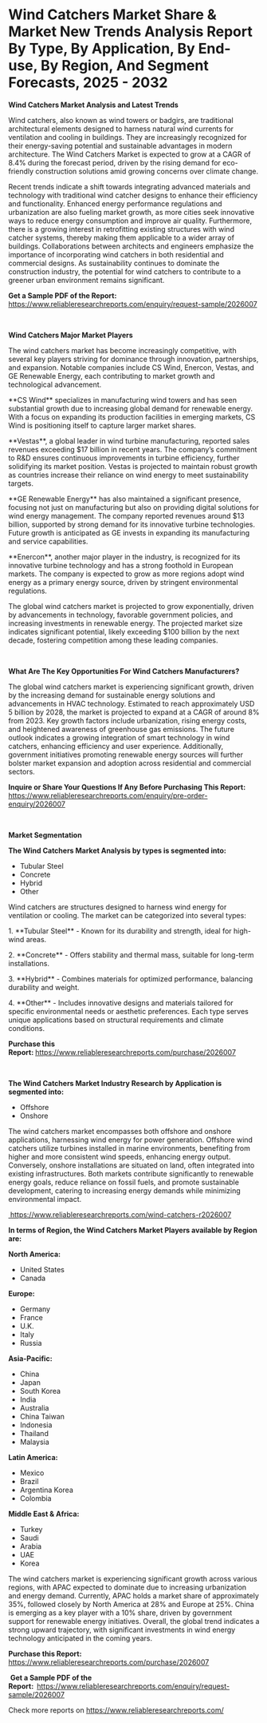 <p><h1>Wind Catchers Market Share & Market New Trends Analysis Report By Type, By Application, By End-use, By Region, And Segment Forecasts, 2025 - 2032</h1></p><p><strong>Wind Catchers Market Analysis and Latest Trends</strong></p>
<p><p>Wind catchers, also known as wind towers or badgirs, are traditional architectural elements designed to harness natural wind currents for ventilation and cooling in buildings. They are increasingly recognized for their energy-saving potential and sustainable advantages in modern architecture. The Wind Catchers Market is expected to grow at a CAGR of 8.4% during the forecast period, driven by the rising demand for eco-friendly construction solutions amid growing concerns over climate change.</p><p>Recent trends indicate a shift towards integrating advanced materials and technology with traditional wind catcher designs to enhance their efficiency and functionality. Enhanced energy performance regulations and urbanization are also fueling market growth, as more cities seek innovative ways to reduce energy consumption and improve air quality. Furthermore, there is a growing interest in retrofitting existing structures with wind catcher systems, thereby making them applicable to a wider array of buildings. Collaborations between architects and engineers emphasize the importance of incorporating wind catchers in both residential and commercial designs. As sustainability continues to dominate the construction industry, the potential for wind catchers to contribute to a greener urban environment remains significant.</p></p>
<p><strong>Get a Sample PDF of the Report:&nbsp;</strong> <a href="https://www.reliableresearchreports.com/enquiry/request-sample/2026007?utm_campaign=2283&utm_medium=2&utm_source=Github&utm_content=ia&utm_term=07042025&utm_id=wind-catchers">https://www.reliableresearchreports.com/enquiry/request-sample/2026007</a></p>
<p>&nbsp;</p>
<p><strong>Wind Catchers Major Market Players</strong></p>
<p><p>The wind catchers market has become increasingly competitive, with several key players striving for dominance through innovation, partnerships, and expansion. Notable companies include CS Wind, Enercon, Vestas, and GE Renewable Energy, each contributing to market growth and technological advancement.</p><p>**CS Wind** specializes in manufacturing wind towers and has seen substantial growth due to increasing global demand for renewable energy. With a focus on expanding its production facilities in emerging markets, CS Wind is positioning itself to capture larger market shares.</p><p>**Vestas**, a global leader in wind turbine manufacturing, reported sales revenues exceeding $17 billion in recent years. The company’s commitment to R&D ensures continuous improvements in turbine efficiency, further solidifying its market position. Vestas is projected to maintain robust growth as countries increase their reliance on wind energy to meet sustainability targets.</p><p>**GE Renewable Energy** has also maintained a significant presence, focusing not just on manufacturing but also on providing digital solutions for wind energy management. The company reported revenues around $13 billion, supported by strong demand for its innovative turbine technologies. Future growth is anticipated as GE invests in expanding its manufacturing and service capabilities.</p><p>**Enercon**, another major player in the industry, is recognized for its innovative turbine technology and has a strong foothold in European markets. The company is expected to grow as more regions adopt wind energy as a primary energy source, driven by stringent environmental regulations.</p><p>The global wind catchers market is projected to grow exponentially, driven by advancements in technology, favorable government policies, and increasing investments in renewable energy. The projected market size indicates significant potential, likely exceeding $100 billion by the next decade, fostering competition among these leading companies.</p></p>
<p>&nbsp;</p>
<p><strong>What Are The Key Opportunities For Wind Catchers Manufacturers?</strong></p>
<p><p>The global wind catchers market is experiencing significant growth, driven by the increasing demand for sustainable energy solutions and advancements in HVAC technology. Estimated to reach approximately USD 5 billion by 2028, the market is projected to expand at a CAGR of around 8% from 2023. Key growth factors include urbanization, rising energy costs, and heightened awareness of greenhouse gas emissions. The future outlook indicates a growing integration of smart technology in wind catchers, enhancing efficiency and user experience. Additionally, government initiatives promoting renewable energy sources will further bolster market expansion and adoption across residential and commercial sectors.</p></p>
<p><strong>Inquire or Share Your Questions If Any Before Purchasing This Report:</strong> <a href="https://www.reliableresearchreports.com/enquiry/pre-order-enquiry/2026007?utm_campaign=2283&utm_medium=2&utm_source=Github&utm_content=ia&utm_term=07042025&utm_id=wind-catchers">https://www.reliableresearchreports.com/enquiry/pre-order-enquiry/2026007</a></p>
<p>&nbsp;</p>
<p><strong>Market Segmentation</strong></p>
<p><strong>The Wind Catchers Market Analysis by types is segmented into:</strong></p>
<p><ul><li>Tubular Steel</li><li>Concrete</li><li>Hybrid</li><li>Other</li></ul></p>
<p><p>Wind catchers are structures designed to harness wind energy for ventilation or cooling. The market can be categorized into several types: </p><p>1. **Tubular Steel** - Known for its durability and strength, ideal for high-wind areas.</p><p>2. **Concrete** - Offers stability and thermal mass, suitable for long-term installations.</p><p>3. **Hybrid** - Combines materials for optimized performance, balancing durability and weight.</p><p>4. **Other** - Includes innovative designs and materials tailored for specific environmental needs or aesthetic preferences. Each type serves unique applications based on structural requirements and climate conditions.</p></p>
<p><strong>Purchase this Report:&nbsp;</strong><a href="https://www.reliableresearchreports.com/purchase/2026007?utm_campaign=2283&utm_medium=2&utm_source=Github&utm_content=ia&utm_term=07042025&utm_id=wind-catchers">https://www.reliableresearchreports.com/purchase/2026007</a></p>
<p>&nbsp;</p>
<p><strong>The Wind Catchers Market Industry Research by Application is segmented into:</strong></p>
<p><ul><li>Offshore</li><li>Onshore</li></ul></p>
<p><p>The wind catchers market encompasses both offshore and onshore applications, harnessing wind energy for power generation. Offshore wind catchers utilize turbines installed in marine environments, benefiting from higher and more consistent wind speeds, enhancing energy output. Conversely, onshore installations are situated on land, often integrated into existing infrastructures. Both markets contribute significantly to renewable energy goals, reduce reliance on fossil fuels, and promote sustainable development, catering to increasing energy demands while minimizing environmental impact.</p></p>
<p><a href="https://www.reliableresearchreports.com/wind-catchers-r2026007?utm_campaign=2283&utm_medium=2&utm_source=Github&utm_content=ia&utm_term=07042025&utm_id=wind-catchers">&nbsp;https://www.reliableresearchreports.com/wind-catchers-r2026007</a></p>
<p><strong>In terms of Region, the Wind Catchers Market Players available by Region are:</strong></p>
<p>
    <p> <strong> North America: </strong>
        <ul>
            <li>United States</li>
            <li>Canada</li>
        </ul>
        </p> 
    <p> <strong> Europe: </strong>
        <ul>
            <li>Germany</li>
            <li>France</li>
            <li>U.K.</li>
            <li>Italy</li>
            <li>Russia</li>
        </ul>
        </p> 
    <p> <strong> Asia-Pacific: </strong>
        <ul>
            <li>China</li>
            <li>Japan</li>
            <li>South Korea</li>
            <li>India</li>
            <li>Australia</li>
            <li>China Taiwan</li>
            <li>Indonesia</li>
            <li>Thailand</li>
            <li>Malaysia</li>
        </ul>
        </p> 
    <p> <strong> Latin America: </strong>
        <ul>
            <li>Mexico</li>
            <li>Brazil</li>
            <li>Argentina Korea</li>
            <li>Colombia</li>
        </ul>
        </p> 
    <p> <strong> Middle East & Africa: </strong>
        <ul>
            <li>Turkey</li>
            <li>Saudi</li>
            <li>Arabia</li>
            <li>UAE</li>
            <li>Korea</li>
        </ul>
    </p>
    </p>
<p><p>The wind catchers market is experiencing significant growth across various regions, with APAC expected to dominate due to increasing urbanization and energy demand. Currently, APAC holds a market share of approximately 35%, followed closely by North America at 28% and Europe at 25%. China is emerging as a key player with a 10% share, driven by government support for renewable energy initiatives. Overall, the global trend indicates a strong upward trajectory, with significant investments in wind energy technology anticipated in the coming years.</p></p>
<p><strong>Purchase this Report: </strong><a href="https://www.reliableresearchreports.com/purchase/2026007?utm_campaign=2283&utm_medium=2&utm_source=Github&utm_content=ia&utm_term=07042025&utm_id=wind-catchers">https://www.reliableresearchreports.com/purchase/2026007</a></p>
<p>&nbsp;<strong>Get a Sample PDF of the Report:&nbsp;&nbsp;</strong><a href="https://www.reliableresearchreports.com/enquiry/request-sample/2026007?utm_campaign=2283&utm_medium=2&utm_source=Github&utm_content=ia&utm_term=07042025&utm_id=wind-catchers">https://www.reliableresearchreports.com/enquiry/request-sample/2026007</a></p>
<p><strong></strong></p>
<p>Check more reports on <a href="https://www.reliableresearchreports.com/?utm_campaign=2283&utm_medium=2&utm_source=Github&utm_content=ia&utm_term=07042025&utm_id=wind-catchers">https://www.reliableresearchreports.com/</a></p>